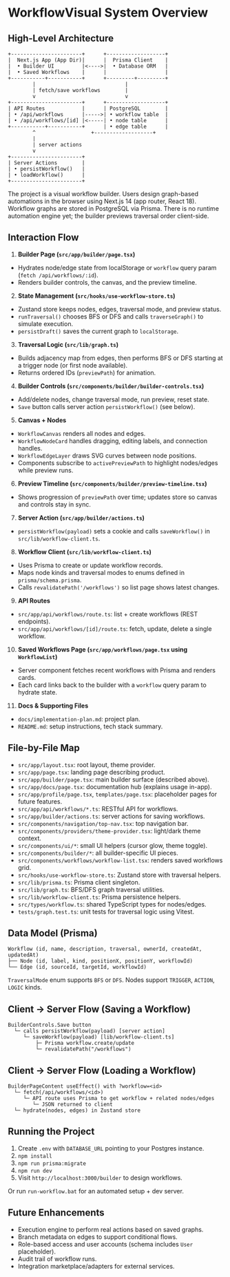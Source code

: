 # WorkflowVisual System Overview

## High-Level Architecture

```
+-----------------------+      +-------------------+
|  Next.js App (App Dir)|      |  Prisma Client    |
|  • Builder UI         |<---->|  • Database ORM   |
|  • Saved Workflows    |      |                   |
+-----------+-----------+      +---------+---------+
        |                             |
        | fetch/save workflows        |
        v                             v
+-----------------------+      +-------------------+
| API Routes            |      | PostgreSQL        |
| • /api/workflows      |----->| • workflow table  |
| • /api/workflows/[id] |<-----| • node table      |
+-----------+-----------+      | • edge table      |
        ^                  +-------------------+
        |
        | server actions
        v
+-----------------------+
| Server Actions        |
| • persistWorkflow()   |
| • loadWorkflow()      |
+-----------------------+
```

The project is a visual workflow builder. Users design graph-based automations in the browser using Next.js 14 (app router, React 18). Workflow graphs are stored in PostgreSQL via Prisma. There is no runtime automation engine yet; the builder previews traversal order client-side.

## Interaction Flow

1. **Builder Page (`src/app/builder/page.tsx`)**

- Hydrates node/edge state from localStorage or `workflow` query param (`fetch /api/workflows/:id`).
- Renders builder controls, the canvas, and the preview timeline.

2. **State Management (`src/hooks/use-workflow-store.ts`)**

- Zustand store keeps nodes, edges, traversal mode, and preview status.
- `runTraversal()` chooses BFS or DFS and calls `traverseGraph()` to simulate execution.
- `persistDraft()` saves the current graph to `localStorage`.

3. **Traversal Logic (`src/lib/graph.ts`)**

- Builds adjacency map from edges, then performs BFS or DFS starting at a trigger node (or first node available).
- Returns ordered IDs (`previewPath`) for animation.

4. **Builder Controls (`src/components/builder/builder-controls.tsx`)**

- Add/delete nodes, change traversal mode, run preview, reset state.
- `Save` button calls server action `persistWorkflow()` (see below).

5. **Canvas + Nodes**

- `WorkflowCanvas` renders all nodes and edges.
- `WorkflowNodeCard` handles dragging, editing labels, and connection handles.
- `WorkflowEdgeLayer` draws SVG curves between node positions.
- Components subscribe to `activePreviewPath` to highlight nodes/edges while preview runs.

6. **Preview Timeline (`src/components/builder/preview-timeline.tsx`)**

- Shows progression of `previewPath` over time; updates store so canvas and controls stay in sync.

7. **Server Action (`src/app/builder/actions.ts`)**

- `persistWorkflow(payload)` sets a cookie and calls `saveWorkflow()` in `src/lib/workflow-client.ts`.

8. **Workflow Client (`src/lib/workflow-client.ts`)**

- Uses Prisma to create or update workflow records.
- Maps node kinds and traversal modes to enums defined in `prisma/schema.prisma`.
- Calls `revalidatePath('/workflows')` so list page shows latest changes.

9. **API Routes**

- `src/app/api/workflows/route.ts`: list + create workflows (REST endpoints).
- `src/app/api/workflows/[id]/route.ts`: fetch, update, delete a single workflow.

10. **Saved Workflows Page (`src/app/workflows/page.tsx` using `WorkflowList`)**

- Server component fetches recent workflows with Prisma and renders cards.
- Each card links back to the builder with a `workflow` query param to hydrate state.

11. **Docs & Supporting Files**

- `docs/implementation-plan.md`: project plan.
- `README.md`: setup instructions, tech stack summary.

## File-by-File Map

- `src/app/layout.tsx`: root layout, theme provider.
- `src/app/page.tsx`: landing page describing product.
- `src/app/builder/page.tsx`: main builder surface (described above).
- `src/app/docs/page.tsx`: documentation hub (explains usage in-app).
- `src/app/profile/page.tsx`, `templates/page.tsx`: placeholder pages for future features.
- `src/app/api/workflows/*.ts`: RESTful API for workflows.
- `src/app/builder/actions.ts`: server actions for saving workflows.
- `src/components/navigation/top-nav.tsx`: top navigation bar.
- `src/components/providers/theme-provider.tsx`: light/dark theme context.
- `src/components/ui/*`: small UI helpers (cursor glow, theme toggle).
- `src/components/builder/*`: all builder-specific UI pieces.
- `src/components/workflows/workflow-list.tsx`: renders saved workflows grid.
- `src/hooks/use-workflow-store.ts`: Zustand store with traversal helpers.
- `src/lib/prisma.ts`: Prisma client singleton.
- `src/lib/graph.ts`: BFS/DFS graph traversal utilities.
- `src/lib/workflow-client.ts`: Prisma persistence helpers.
- `src/types/workflow.ts`: shared TypeScript types for nodes/edges.
- `tests/graph.test.ts`: unit tests for traversal logic using Vitest.

## Data Model (Prisma)

```
Workflow (id, name, description, traversal, ownerId, createdAt, updatedAt)
├── Node (id, label, kind, positionX, positionY, workflowId)
└── Edge (id, sourceId, targetId, workflowId)
```

`TraversalMode` enum supports `BFS` or `DFS`. Nodes support `TRIGGER`, `ACTION`, `LOGIC` kinds.

## Client → Server Flow (Saving a Workflow)

```
BuilderControls.Save button
  └─ calls persistWorkflow(payload) [server action]
     └─ saveWorkflow(payload) [lib/workflow-client.ts]
         ├─ Prisma workflow.create/update
         └─ revalidatePath("/workflows")
```

## Client → Server Flow (Loading a Workflow)

```
BuilderPageContent useEffect() with ?workflow=<id>
  └─ fetch(/api/workflows/<id>)
     └─ API route uses Prisma to get workflow + related nodes/edges
        └─ JSON returned to client
  └─ hydrate(nodes, edges) in Zustand store
```

## Running the Project

1. Create `.env` with `DATABASE_URL` pointing to your Postgres instance.
2. `npm install`
3. `npm run prisma:migrate`
4. `npm run dev`
5. Visit `http://localhost:3000/builder` to design workflows.

Or run `run-workflow.bat` for an automated setup + dev server.

## Future Enhancements

- Execution engine to perform real actions based on saved graphs.
- Branch metadata on edges to support conditional flows.
- Role-based access and user accounts (schema includes `User` placeholder).
- Audit trail of workflow runs.
- Integration marketplace/adapters for external services.

